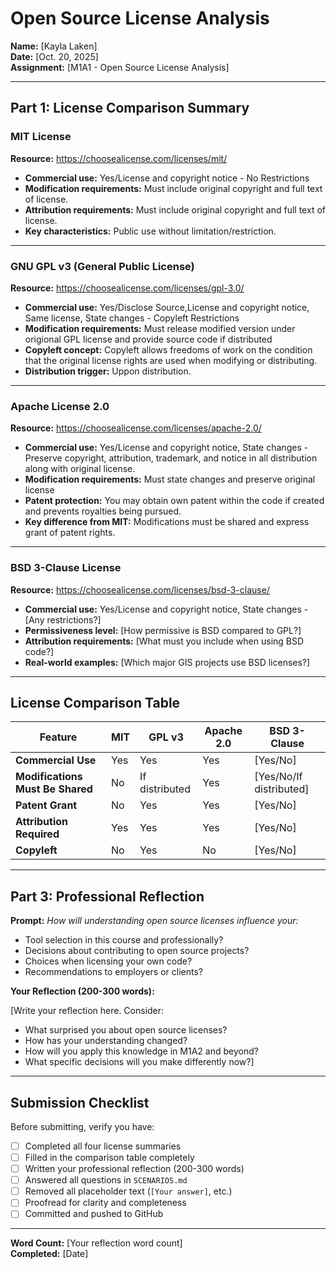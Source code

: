 # Open Source License Analysis

**Name:** [Kayla Laken]  
**Date:** [Oct. 20, 2025]  
**Assignment:** [M1A1 - Open Source License Analysis]

---

## Part 1: License Comparison Summary

### MIT License

**Resource:** https://choosealicense.com/licenses/mit/

- **Commercial use:** Yes/License and copyright notice - No Restrictions
- **Modification requirements:** Must include original copyright and full text of license.
- **Attribution requirements:** Must include original copyright and full text of license.
- **Key characteristics:** Public use without limitation/restriction.

---

### GNU GPL v3 (General Public License)

**Resource:** https://choosealicense.com/licenses/gpl-3.0/

- **Commercial use:** Yes/Disclose Source,License and copyright notice, Same license, State changes - Copyleft  Restrictions
- **Modification requirements:** Must release modified version under origional GPL license and provide source code if distributed
- **Copyleft concept:** Copyleft allows freedoms of work on the condition that the original license rights are used when modifying or distributing.
- **Distribution trigger:** Uppon distribution. 

---

### Apache License 2.0

**Resource:** https://choosealicense.com/licenses/apache-2.0/

- **Commercial use:** Yes/License and copyright notice, State changes - Preserve copyright, attribution, trademark, and notice in all distribution along with original license.
- **Modification requirements:** Must state changes and preserve original license
- **Patent protection:** You may obtain own patent within the code if created and prevents royalties being pursued.
- **Key difference from MIT:** Modifications must be shared and express grant of patent rights.
---

### BSD 3-Clause License

**Resource:** https://choosealicense.com/licenses/bsd-3-clause/

- **Commercial use:** Yes/License and copyright notice, State changes - [Any restrictions?]
- **Permissiveness level:** [How permissive is BSD compared to GPL?]
- **Attribution requirements:** [What must you include when using BSD code?]
- **Real-world examples:** [Which major GIS projects use BSD licenses?]

---

## License Comparison Table

| Feature | MIT | GPL v3 | Apache 2.0 | BSD 3-Clause |
|---------|-----|--------|------------|--------------|
| **Commercial Use** | Yes | Yes | Yes | [Yes/No] |
| **Modifications Must Be Shared** | No | If distributed | Yes | [Yes/No/If distributed] |
| **Patent Grant** | No | Yes | Yes | [Yes/No] |
| **Attribution Required** | Yes | Yes | Yes | [Yes/No] |
| **Copyleft** | No | Yes | No | [Yes/No] |

---

## Part 3: Professional Reflection

**Prompt:** *How will understanding open source licenses influence your:*
- Tool selection in this course and professionally?
- Decisions about contributing to open source projects?
- Choices when licensing your own code?
- Recommendations to employers or clients?

**Your Reflection (200-300 words):**

[Write your reflection here. Consider:
- What surprised you about open source licenses?
- How has your understanding changed?
- How will you apply this knowledge in M1A2 and beyond?
- What specific decisions will you make differently now?]

---

## Submission Checklist

Before submitting, verify you have:
- [ ] Completed all four license summaries
- [ ] Filled in the comparison table completely
- [ ] Written your professional reflection (200-300 words)
- [ ] Answered all questions in `SCENARIOS.md`
- [ ] Removed all placeholder text (`[Your answer]`, etc.)
- [ ] Proofread for clarity and completeness
- [ ] Committed and pushed to GitHub

---

**Word Count:** [Your reflection word count]  
**Completed:** [Date]
